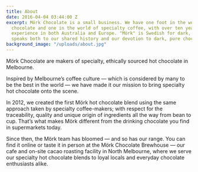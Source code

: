 ```yaml
---
title: About
date: 2016-04-04 03:44:00 Z
excerpt: Mörk Chocolate is a small business. We have one foot in the world of fine
  chocolate and one in the world of specialty coffee, with over ten years of professional
  experience in both Australia and Europe. "Mörk" is Swedish for dark, and the name
  speaks both to our shared history and our devotion to dark, pure chocolate.
background_image: "/uploads/about.jpg"
---
```


Mörk Chocolate are makers of specialty, ethically sourced hot chocolate in Melbourne.

Inspired by Melbourne’s coffee culture ― which is considered by many to be the best in the world ― we have made it our mission to bring specialty hot chocolate onto the scene.

In 2012, we created the first Mörk hot chocolate blend using the same approach taken by specialty coffee-makers; with respect for the traceability, quality and unique origin of ingredients all the way from bean to cup. That’s what makes Mörk different from the drinking chocolate you find in supermarkets today.

Since then, the Mörk team has bloomed ― and so has our range. You can find it online or taste it in person at the Mörk Chocolate Brewhouse ― our cafe and on-site cacao roasting facility in North Melbourne, where we serve our specialty hot chocolate blends to loyal locals and everyday chocolate enthusiasts alike.